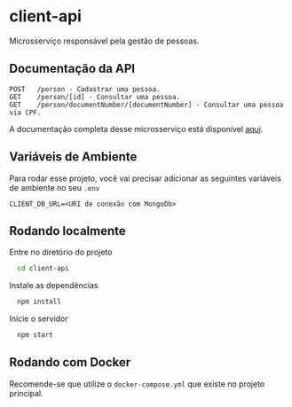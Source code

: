 
# client-api

Microsserviço responsável pela gestão de pessoas.


## Documentação da API

```http
POST   /person - Cadastrar uma pessoa.
GET    /person/[id] - Consultar uma pessoa.
GET    /person/documentNumber/[documentNumber] - Consultar uma pessoa via CPF.
```

A documentação completa desse microsserviço está disponível [aqui](https://documenter.getpostman.com/view/7620522/2s8ZDa1LoC#408c0205-a206-490e-863d-d2e630656ccb).
## Variáveis de Ambiente

Para rodar esse projeto, você vai precisar adicionar as seguintes variáveis de ambiente no seu `.env`

```env
CLIENT_DB_URL=<URI de conexão com MongoDb>
```


## Rodando localmente

Entre no diretório do projeto

```bash
  cd client-api
```

Instale as dependências

```bash
  npm install
```

Inicie o servidor

```bash
  npm start
```


## Rodando com Docker

Recomende-se que utilize o `docker-compose.yml` que existe no projeto principal.